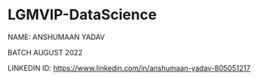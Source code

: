 # LGMVIP-DataScience
NAME: ANSHUMAAN YADAV


BATCH AUGUST 2022




LINKEDIN ID: https://www.linkedin.com/in/anshumaan-yadav-805051217

